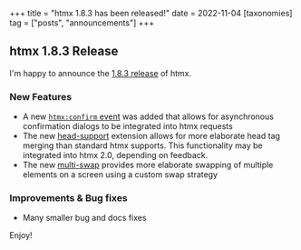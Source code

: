 +++
title = "htmx 1.8.3 has been released!"
date = 2022-11-04
[taxonomies]
tag = ["posts", "announcements"]
+++

## htmx 1.8.3 Release

I'm happy to announce the [1.8.3 release](https://unpkg.com/browse/htmx.org@1.8.3/) of htmx.

### New Features

* A new [`htmx:confirm` event](@/events.md#htmx:confirm) was added that allows for asynchronous confirmation dialogs to
  be integrated into htmx requests
* The new [head-support](@/extensions/head-support.md) extension allows for more elaborate head tag merging than standard htmx
  supports.  This functionality may be integrated into htmx 2.0, depending on feedback.
* The new [multi-swap](@/extensions/multi-swap.md) provides more elaborate swapping of multiple elements on a screen using
  a custom swap strategy

### Improvements & Bug fixes

* Many smaller bug and docs fixes

Enjoy!
